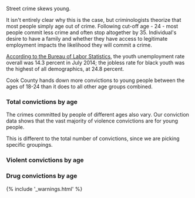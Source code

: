 Street crime skews young. 

It isn't entirely clear why this is the case, but criminologists theorize that most people simply age out of crime. Following cut-off age - 24 - most people commit less crime and often stop altogether by 35. Individual's desire to have a family and whether they have access to legitimate employment impacts the likelihood they will commit a crime. 

[According to the Bureau of Labor Statistics,](http://www.bls.gov/news.release/youth.nr0.htm) the youth unemployment rate overall was 14.3 percent in July 2014; the jobless rate for black youth was the highest of all demographics, at 24.8 percent. 

<p class="lead"> Cook County hands down more convictions to young people between the ages of 18-24 than it does to all other age groups combined. </p>

### Total convictions by age

<div class="chart" id="convictions-by-age-chart"></div>

The crimes committed by people of different ages also vary. Our conviction data shows that the vast majority of violence convictions are for young people. 

<div class="alert alert-warning" role="alert">
  <span class="glyphicon glyphicon-warning-sign"></span>
  This is different to the total number of convictions, since we are picking specific groupings.
</div>

### Violent convictions by age

<div class="chart" id="violent-convictions-by-age-chart"></div>

### Drug convictions by age

<div class="chart" id="drug-convictions-by-age-chart"></div>

{% include '_warnings.html' %}
